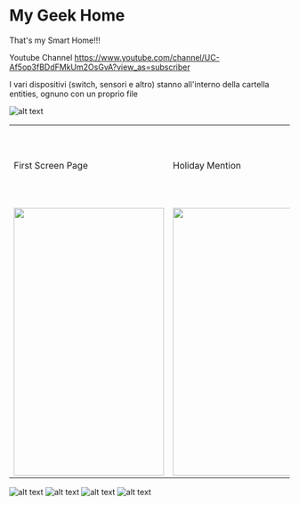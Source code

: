 # My Geek Home

That's my Smart Home!!!

Youtube Channel https://www.youtube.com/channel/UC-Af5op3fBDdFMkUm2OsGvA?view_as=subscriber

I vari dispositivi (switch, sensori e altro) stanno all'interno della cartella entities, ognuno con un proprio file

![alt text](https://github.com/nerdefierodiesserlo/GeekHome/blob/master/Screenshot/homepage.png)
<table>
  <tr>
    <td>First Screen Page</td>
     <td>Holiday Mention</td>
     <td>Present day in purple and selected day in pink</td>
  </tr>
  <tr>
    <td><img src="https://github.com/nerdefierodiesserlo/GeekHome/blob/master/Screenshot/screenrecord.gif" width=270 height=480></td>
    <td><img src="Screenshot/screenrecord.gif" width=270 height=480></td>
  </tr>
 </table>

![alt text](https://github.com/nerdefierodiesserlo/GeekHome/blob/master/Screenshot/screenrecord.gif)
![alt text](https://github.com/nerdefierodiesserlo/GeekHome/blob/master/Screenshot/screenshot2.png)
![alt text](https://github.com/nerdefierodiesserlo/GeekHome/blob/master/Screenshot/screenshot3.png)
![alt text](https://github.com/nerdefierodiesserlo/GeekHome/blob/master/Screenshot/screenshot4.png)
